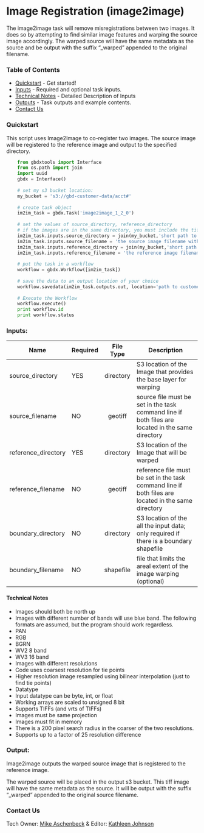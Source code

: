 # Image Registration (image2image)

The image2image task will remove misregistrations between two images.  It does so by attempting to find similar image features and warping the source image accordingly.  The warped source will have the same metadata as the source and be output with the suffix “_warped” appended to the original filename.


### Table of Contents
 * [Quickstart](#quickstart) - Get started!
 * [Inputs](#inputs) - Required and optional task inputs.
 * [Technical Notes](#technical-notes) - Detailed Description of Inputs
 * [Outputs](#outputs) - Task outputs and example contents.
 * [Contact Us](#contact-us)

### Quickstart

This script uses Image2Image to co-register two images.  The source image will be registered to the reference image and output to the specified directory.

```python
   	from gbdxtools import Interface
	from os.path import join
	import uuid
	gbdx = Interface()
	
	# set my s3 bucket location:
	my_bucket = 's3://gbd-customer-data/acct#'
	
	# create task object
	im2im_task = gbdx.Task('image2image_1_2_0')
	
	# set the values of source_directory, reference_directory
	# if the images are in the same directory, you must include the tif file name.  See Input options below.
	im2im_task.inputs.source_directory = join(my_bucket,'short path to source image directory')
	im2im_task.inputs.source_filename = 'the source image filename with extension'
	im2im_task.inputs.reference_directory = join(my_bucket,'short path to reference image directory')
	im2im_task.inputs.reference_filename = 'the reference image filename with extension'
	
	# put the task in a workflow
	workflow = gbdx.Workflow([im2im_task])
	
	# save the data to an output location of your choice
	workflow.savedata(im2im_task.outputs.out, location='path to customer S3 output directory')
	
	# Execute the Workflow
	workflow.execute()
	print workflow.id
	print workflow.status
```


          
### Inputs:

Name      |     Required          |       File Type       |   Description
--------------|:-----------|:---------------------:|---------------------------------
source_directory    | YES     |  directory   | S3 location of the Image that provides the base layer for warping
source_filename   | NO  |  geotiff     | source file must be set in the task command line if both files are located in the same directory    
reference_directory  | YES    |  directory   | S3 location of the Image that will be warped
reference_filename  | NO |  geotiff     | reference file must be set in the task command line if both files are located in the same directory
boundary_directory   |  NO |  directory   | S3 location of the all the input data; only required if there is a boundary shapefile 
boundary_filename  |  NO |  shapefile   | file that limits the areal extent of the image warping (optional)

#### Technical Notes
*  Images should both be north up
*  Images with different number of bands will use blue band.  The following formats are assumed, but the program should work regardless.
  * PAN
  * RGB
  * BGRN
  * WV2 8 band
  * WV3 16 band
*  Images with different resolutions
  * Code uses coarsest resolution for tie points
  * Higher resolution image resampled using bilinear interpolation (just to find tie points)
*  Datatype
  * Input datatype can be byte, int, or float
  * Working arrays are scaled to unsigned 8 bit
  * Supports TIFFs (and vrts of TIFFs)
*  Images must be same projection
*  Images must fit in memory
*  There is a 200 pixel search radius in the coarser of the two resolutions.
*  Supports up to a factor of 25 resolution difference


### Output:
Image2image outputs the warped source image that is registered to the reference image.

The warped source will be placed in the output s3 bucket.  This tiff image will have the same metadata as the source.  It will be output with the suffix “_warped” appended to the original source filename.

### Contact Us
Tech Owner: [Mike Aschenbeck](#michael.aschenbeck@digitalglobe.com) & Editor:  [Kathleen Johnson](#kathleen.johnsons@digitalglobe.com)
